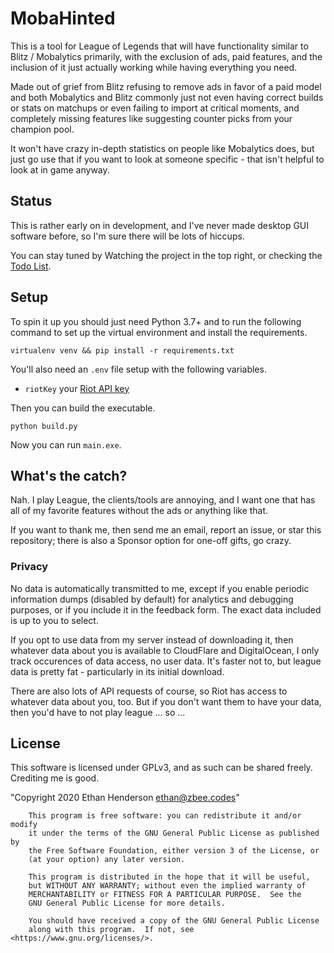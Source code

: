 # MobaHinted
This is a tool for League of Legends that will have functionality similar to
Blitz / Mobalytics primarily, with the exclusion of ads, paid features, and the
inclusion of it just actually working while having everything you need.

Made out of grief from Blitz refusing to remove ads in favor of a paid model and
both Mobalytics and Blitz commonly just not even having correct builds or
stats on matchups or even failing to import at critical moments, and completely
missing features like suggesting counter picks from your champion pool.

It won't have crazy in-depth statistics on people like Mobalytics does,
but just go use that if you want to look at someone specific - that isn't
helpful to look at in game anyway.

## Status

This is rather early on in development, and I've never made desktop GUI software before, so I'm sure there will be lots of hiccups.

You can stay tuned by Watching the project in the top right, or checking the [Todo List](https://github.com/zbee/mobahinted/projects/1).

## Setup

To spin it up you should just need Python 3.7+ and to run the following command
to set up the virtual environment and install the requirements.

`virtualenv venv
    && pip install -r requirements.txt`
    
You'll also need an `.env` file setup with the following variables.

- `riotKey` your [Riot API key](https://developer.riotgames.com/)

Then you can build the executable.

```
python build.py
```

Now you can run `main.exe`.

## What's the catch?

Nah. I play League, the clients/tools are annoying, and I want one that has all of my favorite features without the ads or anything like that.

If you want to thank me, then send me an email, report an issue, or star this repository; there is also a Sponsor option for one-off gifts, go crazy.

### Privacy

No data is automatically transmitted to me, except if you enable periodic information dumps (disabled by default) for analytics and debugging purposes, or if you include it in the feedback form. The exact data included is up to you to select.

If you opt to use data from my server instead of downloading it, then whatever data about you is available to CloudFlare and DigitalOcean, I only track occurences of data access, no user data. It's faster not to, but league data is pretty fat - particularly in its initial download.

There are also lots of API requests of course, so Riot has access to whatever data about you, too. But if you don't want them to have your data, then you'd have to not play league ... so ...

## License
This software is licensed under GPLv3, and as such can be shared freely. Crediting me is good.

"Copyright 2020 Ethan Henderson <ethan@zbee.codes>"

```
    This program is free software: you can redistribute it and/or modify
    it under the terms of the GNU General Public License as published by
    the Free Software Foundation, either version 3 of the License, or
    (at your option) any later version.

    This program is distributed in the hope that it will be useful,
    but WITHOUT ANY WARRANTY; without even the implied warranty of
    MERCHANTABILITY or FITNESS FOR A PARTICULAR PURPOSE.  See the
    GNU General Public License for more details.

    You should have received a copy of the GNU General Public License
    along with this program.  If not, see <https://www.gnu.org/licenses/>.
```
